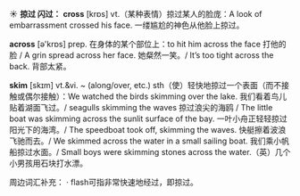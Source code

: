 ☀ <span class="category">**掠过 闪过：**</span>
<span class="vocabulary">**cross**</span> [krɒs] 
<span class="definition">vt.（某种表情）掠过某人的脸庞：</span>A look of embarrassment crossed his face. 一缕尴尬的神色从他脸上掠过。

<span class="vocabulary">**across**</span> [ə'krɒs] 
<span class="definition">prep. 在身体的某个部位上：</span>to hit him across the face 打他的脸 / A grin spread across her face. 她粲然一笑。/ It’s too tight across the back. 背部太紧。  
           
<span class="vocabulary">**skim**</span> [skɪm]
<span class="definition">vt.&vi. ~ (along/over, etc.) sth（使）轻快地掠过一个表面（而不接触或偶尔接触）：</span>We watched the birds skimming over the lake. 我们看着鸟儿贴着湖面飞过。/ seagulls skimming the waves 掠过浪尖的海鸥 / The little boat was skimming across the sunlit surface of the bay. 一叶小舟正轻轻掠过阳光下的海湾。/ The speedboat took off, skimming the waves. 快艇擦着波浪飞驰而去。/ We skimmed across the water in a small sailing boat. 我们乘小帆船掠过水面。/ Small boys were skimming stones across the water.（英）几个小男孩用石块打水漂。

周边词汇补充：
· flash可指非常快速地经过，即掠过。
